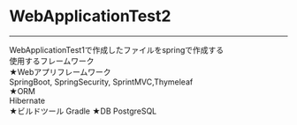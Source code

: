 # WebApplicationTest2



-------------------------------------------------------------------  
WebApplicationTest1で作成したファイルをspringで作成する  
使用するフレームワーク  
★Webアプリフレームワーク  
SpringBoot, SpringSecurity, SprintMVC,Thymeleaf  
★ORM  
Hibernate  
★ビルドツール
Gradle 
★DB
PostgreSQL
